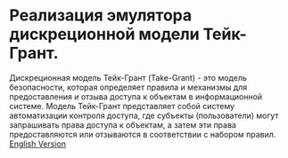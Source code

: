 #  Реализация эмулятора дискреционной модели Тейк-Грант.

Дискреционная модель Тейк-Грант (Take-Grant) - это модель безопасности, которая определяет правила и механизмы для предоставления и отзыва доступа к объектам в информационной системе. Модель Тейк-Грант представляет собой систему автоматизации контроля доступа, где субъекты (пользователи) могут запрашивать права доступа к объектам, а затем эти права предоставляются или отзываются в соответствии с набором правил.
[English Version](./README_EN.md)
